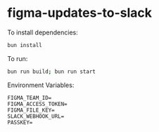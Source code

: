 # figma-updates-to-slack

To install dependencies:

```bash
bun install
```

To run:

```bash
bun run build; bun run start
```

Environment Variables: 

```
FIGMA_TEAM_ID=
FIGMA_ACCESS_TOKEN=
FIGMA_FILE_KEY=
SLACK_WEBHOOK_URL=
PASSKEY=
```